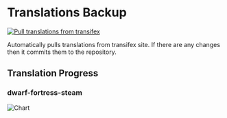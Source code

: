 # Translations Backup

[![Pull translations from transifex](https://github.com/dfint/translations-backup/actions/workflows/pull-translations.yml/badge.svg)](https://github.com/dfint/translations-backup/actions/workflows/pull-translations.yml)

Automatically pulls translations from transifex site. If there are any changes then it commits them to the repository.

## Translation Progress

### dwarf-fortress-steam

![Chart](https://quickchart.io/chart/render/sf-f7cef44a-ceb7-4d90-b1d1-f3de449d84d2)
<!--
### dwarf-fortress

![Chart](https://quickchart.io/chart/render/sf-67c7f653-2146-4bf9-bb35-7d0670a48740)
-->